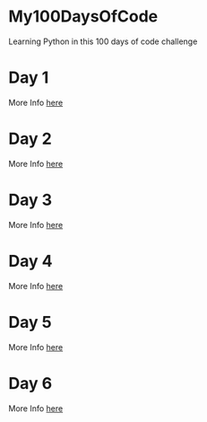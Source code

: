 # My100DaysOfCode
Learning Python in this 100 days of code challenge

# Day 1
More Info [here](Day1/Day1.md)
# Day 2
More Info [here](Day2/Day2.md)
# Day 3
More Info [here](Day3/Day3.md)
# Day 4
More Info [here](Day4/Day4.md)
# Day 5
More Info [here](Day5/Day5.md)
# Day 6
More Info [here](Day6/Day6.md)
